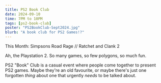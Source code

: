 ```yaml
---
title: PS2 Book Club
date: 2024-09-10
time: 7PM to 10PM
tags: [ps2-book-club]
poster: "PS2BookClub-Sept2024.jpg"
blurb: "A book club for PS2 Games!?"
---
```

This Month: Simpsons Road Rage // Ratchet and Clank 2

Ah, the Playstation 2. So many games, so few polygons, so much fun.

PS2 "Book" Club is a casual event where people come together to present PS2 games. Maybe they're an old favourite, or maybe there's just one forgotten *thing* about one that urgently *needs* to be talked about.

